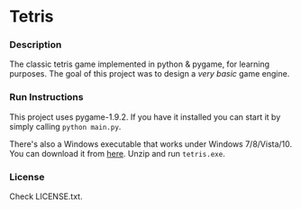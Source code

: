 # Tetris

### Description

The classic tetris game implemented in python & pygame, for learning purposes. The goal of this project was to design a *very basic* game engine.


### Run Instructions
This project uses pygame-1.9.2. If you have it installed you can start it by simply calling `python main.py`.  

There's also a Windows executable that works under Windows 7/8/Vista/10. You can download it from [here](https://github.com/orangeblock/tetris/raw/master/exe/tetris-1.0.rar). Unzip and run `tetris.exe`.

### License
Check LICENSE.txt.
